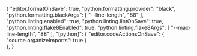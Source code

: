 {
"editor.formatOnSave": true,
"python.formatting.provider": "black",
"python.formatting.blackArgs": [
"--line-length",
"88"
],
"python.linting.enabled": true,
"python.linting.lintOnSave": true,
"python.linting.flake8Enabled": true,
"python.linting.flake8Args": [
"--max-line-length",
"88"
],
"[python]": {
"editor.codeActionsOnSave": {
"source.organizeImports": true
}  
 },
}
